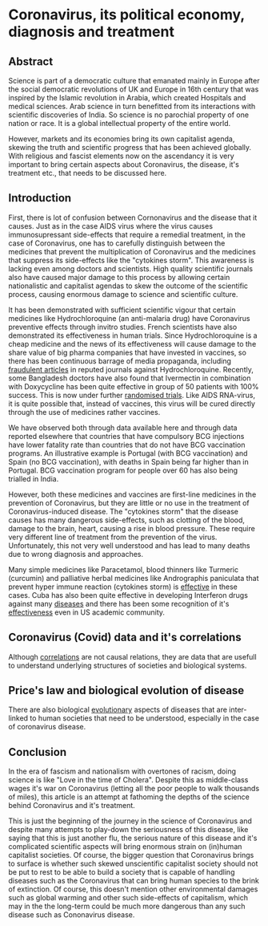 # Coronavirus, its political economy, diagnosis and treatment

## Abstract

Science is part of a democratic culture that emanated mainly in Europe after the social democratic revolutions of UK and Europe in 16th century that was inspired by the Islamic revolution in Arabia, which created Hospitals and medical sciences. Arab science in turn benefitted from its interactions with scientific discoveries of India. So science is no parochial property of one nation or race. It is a global intellectual property of the entire world.

However, markets and its economies bring its own capitalist agenda, skewing the truth and scientific progress that has been achieved globally. With religious and fascist elements now on the ascendancy it is very important to bring certain aspects about Coronavirus, the disease, it's treatment etc., that needs to be discussed here.

## Introduction

First, there is lot of confusion between Cornonavirus and the disease that it causes. Just as in the case AIDS virus where the virus causes immunosupressant side-effects that require a remedial treatment, in the case of Coronavirus, one has to carefully distinguish between the medicines that prevent the multiplication of Coronavirus and the medicines that suppress its side-effects like the "cytokines storm". This awareness is lacking even among doctors and scientists. High quality scientific journals also have caused major damage to this process by allowing certain nationalistic and capitalist agendas to skew the outcome of the scientific process, causing enormous damage to science and scientific culture.

It has been demonstrated with sufficient scientific vigour that certain medicines like Hydrochloroquine (an anti-malaria drug) have Coronavirus preventive effects through invitro studies. French scientists have also demonstrated its effectiveness in human trials. Since Hydrochloroquine is a cheap medicine and the news of its effectiveness will cause damage to the share value of big pharma companies that have invested in vaccines, so there has been continuous barrage of media propaganda, including [fraudulent articles](https://www.thelancet.com/journals/lancet/article/PIIS0140-6736(20)31180-6/fulltext) in reputed journals against Hydrochloroquine. Recently, some Bangladesh doctors have also found that Ivermectin in combination with Doxycycline has been quite effective in group of 50 patients with 100% success. This is now under further [randomised trials](https://clinicaltrials.gov/ct2/show/NCT04407130). Like AIDS RNA-virus, it is quite possible that, instead of vaccines, this virus will be cured directly through the use of medicines rather vaccines.

We have observed both through data available here and through data reported elsewhere that countries that have compulsory BCG injections have lower fatality rate than countries that do not have BCG vaccination programs. An illustrative example is Portugal (with BCG vaccination) and Spain (no BCG vaccination), with deaths in Spain being far higher than in Portugal. BCG vaccination program for people over 60 has also being trialled in India.

However, both these medicines and vaccines are first-line medicines in the prevention of Coronavirus, but they are little or no use in the treatment of Coronavirus-induced disease. The "cytokines storm" that the disease causes has many dangerous side-effects, such as clotting of the blood, damage to the brain, heart, causing a rise in blood pressure. These require very different line of treatment from the prevention of the virus. Unfortunately, this not very well understood and has lead to many deaths due to wrong diagnosis and approaches.

Many simple medicines like Paracetamol, blood thinners like Turmeric (curcumin) and palliative herbal medicines like Andrographis paniculata that prevent hyper immune reaction (cytokines storm) is [effective](https://link.springer.com/article/10.1007/s11101-011-9219-z) in these cases. Cuba has also been quite effective in developing Interferon drugs against many [diseases](https://www.medrxiv.org/content/10.1101/2020.05.29.20109199v1) and there has been some recognition of it's [effectiveness](https://www.thelancet.com/journals/lancet/article/PIIS0140-6736(20)31042-4/fulltext) even in US academic community. 

## Coronavirus (Covid) data and it's correlations

Although [correlations](https://github.com/Sukii/Coronavirus-data/blob/master/covid-correlations.md) are not causal relations, they are data that are usefull to understand underlying structures of societies and biological systems.

## Price's law and biological evolution of disease

There are also biological [evolutionary](https://github.com/Sukii/Coronavirus-data/wiki) aspects of diseases that are inter-linked to human societies that need to be understood, especially in the case of coronavirus disease.

## Conclusion

In the era of fascism and nationalism with overtones of racism, doing science is like "Love in the time of Cholera". Despite this as middle-class wages it's war on Coronavirus (letting all the poor people to walk thousands of miles), this article is an attempt at fathoming the depths of the science behind Coronavirus and it's treatment.

This is just the beginning of the journey in the science of Coronavirus and despite many attempts to play-down the seriousness of this disease, like saying that this is just another flu, the serious nature of this disease and it's complicated scientific aspects will bring enormous strain on (in)human capitalist societies. Of course, the bigger question that Coronavirus brings to surface is whether such skewed unscientific capitalist society should not be put to rest to be able to build a society that is capable of handling diseases such as the Coronavirus that can bring human species to the brink of extinction. Of course, this doesn't mention other environmental damages such as global warming and other such side-effects of capitalism, which may in the the long-term could be much more dangerous than any such disease such as Cononavirus disease.
